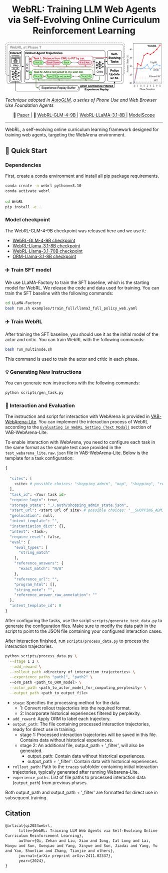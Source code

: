 <div align="center">

# WebRL: Training LLM Web Agents via Self-Evolving Online Curriculum Reinforcement Learning

</div>

![image](./assets/webrl.png)

*Technique adopted in [AutoGLM](https://xiao9905.github.io/AutoGLM/), a series of Phone Use and Web Browser Use Foundation Agents*

<p align="center">
   📃 <a href="https://arxiv.org/abs/2411.02337" target="_blank"> Paper </a> | 🤗 <a href="https://huggingface.co/THUDM/webrl-glm-4-9b" target="_blank"> WebRL-GLM-4-9B </a> | <a href="https://huggingface.co/THUDM/webrl-llama-3.1-8b" target="_blank"> WebRL-LLaMA-3.1-8B </a> | <a href="https://www.modelscope.cn/collections/WebRL-77a3e54a2dde4b" target="_blank"> ModelScope </a>
</p>

***

WebRL, a self-evolving online curriculum learning framework designed for training web agents, targeting the WebArena environment. 

## 🚀 Quick Start

### Dependencies

First, create a conda environment and install all pip package requirements.

```bash
conda create -n webrl python==3.10
conda activate webrl

cd WebRL
pip install -e .
```

### Model checkpoint

The WebRL-GLM-4-9B checkpoint was released here and we use it:

- [WebRL-GLM-4-9B checkpoint](https://huggingface.co/THUDM/webrl-glm-4-9b)
- [WebRL-Llama-3.1-8B checkpoint](https://huggingface.co/THUDM/webrl-llama-3.1-8b)
- [WebRL-Llama-3.1-70B checkpoint](https://huggingface.co/THUDM/webrl-llama-3.1-70b)
- [ORM-Llama-3.1-8B checkpoint](https://huggingface.co/THUDM/webrl-orm-llama-3.1-8b/tree/main)



### ✈️ Train SFT model

We use LLaMA-Factory to train the SFT baseline, which is the starting model for WebRL. We release the code and data used for training. You can train the SFT baseline with the following commands:

```bash
cd LLaMA-Factory
bash run.sh examples/train_full/llama3_full_policy_web.yaml
```

### ✈️ Train WebRL

After training the SFT baseline, you should use it as the initial model of the actor and critic.  You can train WebRL with the following commands:

```bash
bash run_multinode.sh
```

This command is used to train the actor and critic in each phase.

### 💡 Generating New Instructions

You can generate new instructions with the following commands:

```bash
python scripts/gen_task.py
```

### 🛜 Interaction and Evaluation

The instruction and script for interaction with WebArena is provided in [VAB-WebArena-Lite](https://github.com/THUDM/VisualAgentBench/tree/main/VAB-WebArena-Lite).
You can implement the interaction process of WebRL according to the [``Evaluating in WebRL Setting (Text Modal)``](https://github.com/THUDM/VisualAgentBench/tree/main/VAB-WebArena-Lite#-evaluating-in-webrl-setting-text-modal) section of VAB-WebArena-Lite.


To enable interaction with WebArena, you need to configure each task in the same format as the sample test case provided in the ``test_webarena_lite.raw.json`` file in VAB-WebArena-Lite. Below is the template for a task configuration:

```python
{
  
  "sites": [
    <site> # possible choices: "shopping_admin", "map", "shopping", "reddit", "gitlab"
  ],
  "task_id": <Your task id>
  "require_login": true,
  "storage_state": "./.auth/shopping_admin_state.json",
  "start_url": <start url of site> # possible choices: "__SHOPPING_ADMIN__", "__SHOPPING__", "__GITLAB__", "__MAP__", "__REDDIT__"
  "geolocation": null,
  "intent_template": "",
  "instantiation_dict": {},
  "intent": <Task>,
  "require_reset": false,
  "eval": {
    "eval_types": [
      "string_match"
    ],
    "reference_answers": {
      "exact_match": "N/A"
    },
    "reference_url": "",
    "program_html": [],
    "string_note": "",
    "reference_answer_raw_annotation": ""
  },
  "intent_template_id": 0
}
```

After configuring the tasks, use the script ``scripts/generate_test_data.py`` to generate the configuration files. Make sure to modify the data path in the script to point to the JSON file containing your configured interaction cases.

After interaction finished, run ``scripts/process_data.py`` to process the interaction trajectories.

```bash
python scripts/process_data.py \
  --stage 1 2 \
  --add_reward \
  --rollout_path <directory_of_interaction_trajectories> \
  --experience_paths "path1", "path2" \ 
  --orm_path <path_to_ORM_model> \
  --actor_path <path_to_actor_model_for_computing_perplexity> \
  --output_path <path_to_output_file>
```
- `stage`: Specifies the processing method for the data
  - 1: Convert rollout trajectories into the required format.
  - 2: Incorporate historical experiences filtered by perplexity.
- `add_reward`: Apply ORM to label each trajectory.
- `output_path`: The file containing processed interaction trajectories, ready for direct use in training.
  - stage 1: Processed interaction trajectories will be saved in this file. Contains data without historical experiences.
  - stage 2: An additional file, output_path + '_filter', will also be generated.
    - output_path: Contain data without historical experiences.
    - output_path + '_filter': Contain data with historical experiences.
- `rollout_path`: Path to the `traces` subfolder containing initial interaction trajectories, typically generated after running Webarena-Lite.
- `experience_paths`: List of file paths to processed interaction data (`output_path`) from previous phases.

Both output_path and output_path + '_filter' are formatted for direct use in subsequent training.

## Citation
```
@artical{qi2024webrl,
      title={WebRL: Training LLM Web Agents via Self-Evolving Online Curriculum Reinforcement Learning}, 
      author={Qi, Zehan and Liu, Xiao and Iong, Iat Long and Lai, Hanyu and Sun, Xueqiao and Yang, Xinyue and Sun, Jiadai and Yang, Yu and Yao, Shuntian and Zhang, Tianjie and others},
      journal={arXiv preprint arXiv:2411.02337},
      year={2024},
}
```
